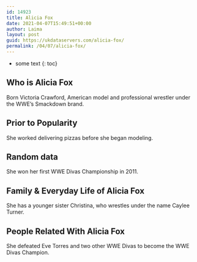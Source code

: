 ```yaml
---
id: 14923
title: Alicia Fox
date: 2021-04-07T15:49:51+00:00
author: Laima
layout: post
guid: https://ukdataservers.com/alicia-fox/
permalink: /04/07/alicia-fox/
---
```


* some text
{: toc}


## Who is Alicia Fox
                  
                  
                  
Born Victoria Crawford, American model and professional wrestler under the WWE&#8217;s Smackdown brand.
                  
              
            
              
            
                
                
                
## Prior to Popularity
                  
                  
                  
She worked delivering pizzas before she began modeling.
                  
              
            
              
            
                
                
                
## Random data
                  
                  
                  
She won her first WWE Divas Championship in 2011.
                  
              
            
              
            
                
                
                
## Family & Everyday Life of Alicia Fox
                  
                  
                  
She has a younger sister Christina, who wrestles under the name Caylee Turner.
                  
              
            
              
            
                
                
                
## People Related With Alicia Fox
                  
                  
                  
She defeated Eve Torres and two other WWE Divas to become the WWE Divas Champion.
                  
              
            
              
            
                
              
            
              
              
            
            
              
            
          
          
          